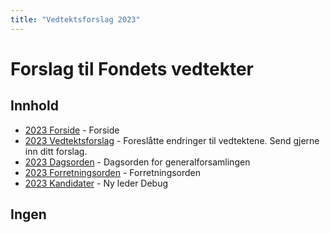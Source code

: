 ```yaml
---
title: "Vedtektsforslag 2023"
---
```


# Forslag til Fondets vedtekter

## Innhold
* [2023 Forside](https://wiki.online.ntnu.no/generalforsamlinger/2023-v-ekstraordinaer)   - Forside
* [2023 Vedtektsforslag](https://wiki.online.ntnu.no/generalforsamlinger/2023-v-ekstraordinaer/vedtekstforslag) - Foreslåtte endringer til vedtektene. Send gjerne inn ditt forslag.
* [2023 Dagsorden](https://wiki.online.ntnu.no/generalforsamlinger/2023-v-ekstraordinaer/dagsorden-23) - Dagsorden for generalforsamlingen
* [2023 Forretningsorden](https://wiki.online.ntnu.no/generalforsamlinger/2023-v-ekstraordinaer/forretningsorden-2023) - Forretningsorden
* [2023 Kandidater](https://wiki.online.ntnu.no/generalforsamlinger/2023-v-ekstraordinaer/valg) - Ny leder Debug


## Ingen
